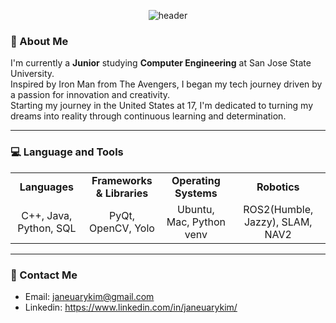 <div align="center"> 
  
  ![header](https://capsule-render.vercel.app/api?type=blur&height=160&text=Hi%20There!👋%20I'm%20Jane%20Kim&color=gradient)

</div>

### 🌟 About Me

I'm currently a <b>Junior</b> studying <b>Computer Engineering</b> at San Jose State University. <br>
Inspired by Iron Man from The Avengers, I began my tech journey driven by a passion for innovation and creativity. <br>
Starting my journey in the United States at 17, I'm dedicated to turning my dreams into reality through continuous learning and determination.

---



### 💻 Language and Tools

<p>
  <table align="center">
    <tr>
      <td align="center"><strong>Languages</strong></td>
      <td align="center"><strong>Frameworks & Libraries</strong></td>
      <td align="center"><strong>Operating Systems</strong></td>
      <td align="center"><strong>Robotics</strong></td>
    </tr>
    <tr>
      <td align="center">
        C++,  Java,  Python,  SQL
      </td>
      <td align="center">
        PyQt, OpenCV, Yolo
      </td>
      <td align="center">
        Ubuntu, Mac, Python venv
      </td>
      <td align="center">
        ROS2(Humble, Jazzy), SLAM, NAV2
      </td>
    </tr>
  </table>
</p>

---



### 📧 Contact Me
- Email: janeuarykim@gmail.com
- Linkedin: https://www.linkedin.com/in/janeuarykim/
